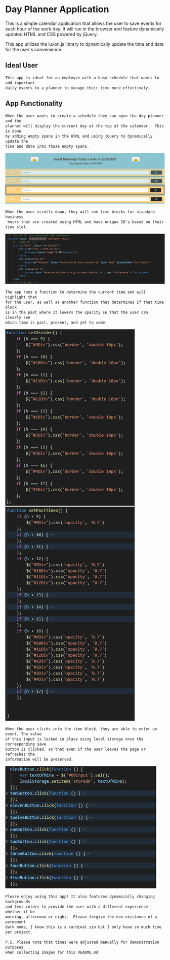 # Day Planner Application

This is a simple calendar application that allows the user to save events for each
hour of the work day.  It will run in the browser and feature dynamically updated 
HTML and CSS powered by jQuery.

This app utilizes the luxon.js library to dynamically update the time and date for the user's convenience.


## Ideal User

```
This app is ideal for an employee with a busy schedule that wants to add important
daily events to a planner to manage their time more effectively.

```

## App Functionality

```
When the user wants to create a schedule they can open the day planner and the
planner will display the current day at the top of the calendar.  This is done
by adding empty spans in the HTML and using jQuery to dynamically update the
time and date into those empty spans.
```

![Overall display of the app functionality](assets/images/overall.PNG)

```
When the user scrolls down, they will see time blocks for standard business
 hours that are created using HTML and have unique ID's based on their time slot.
```

![code snippet of how HTML time divs are formatted](assets/images/htmlTimeDiv.PNG)

```
The app runs a function to determine the current time and will highlight that
for the user, as well as another function that determines if that time block
is in the past where it lowers the opacity so that the user can clearly see
which time is past, present, and yet to come. 
```

![code snippet to show how the current time is bordered](assets/images/currentTime.PNG)
![code snippet to show how the past times are displayed with a lowered opacity](assets/images/pastTime.PNG)

```
When the user clicks into the time block, they are able to enter an event. The value
of this input is locked in place using local storage once the corresponding save
button is clicked, so that even if the user leaves the page or refreshes the
information will be preserved.
```

![code snippet to show how the save buttons function](assets/images/saveButtons.PNG)

```
Please enjoy using this app! It also features dynamically changing backgrounds
and text colors to provide the user with a different experience whether it be
morning, afternoon or night.  Please forgive the non-existence of a permanent
dark mode, I know this is a cardinal sin but I only have so much time per project.

P.S. Please note that times were adjusted manually for demonstration purposes
when collecting images for this README.md

```

